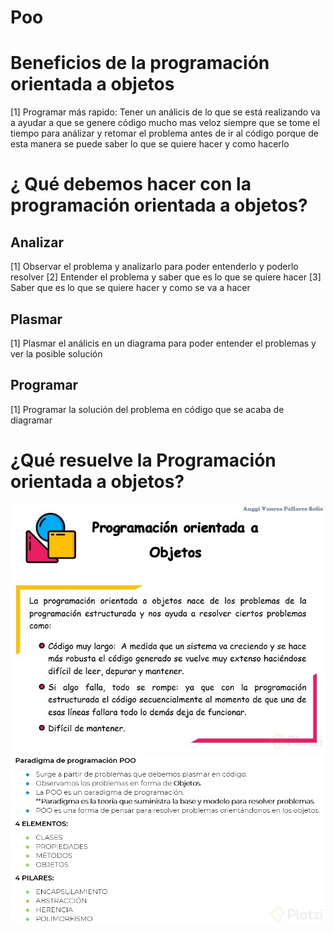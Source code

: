 # Poo
 
# Beneficios de la  programación orientada a objetos

[1] Programar más rapido: Tener  un análicis de  lo que se está realizando va a ayudar a que se genere código mucho mas veloz siempre que se tome el tiempo para análizar y retomar el problema antes de ir al código porque de esta manera se puede saber lo que se quiere hacer  y como hacerlo

# ¿ Qué debemos hacer con la programación orientada a objetos?

## Analizar 

[1] Observar el problema y analizarlo para poder entenderlo y poderlo resolver
[2] Entender el problema y saber que es lo que se quiere hacer
[3] Saber que es lo que se quiere hacer y como se va a hacer

## Plasmar 
[1] Plasmar el análicis en un diagrama para poder entender el problemas  y ver la posible solución

## Programar
[1] Programar la solución del problema en código que se acaba de diagramar 

# ¿Qué resuelve la Programación orientada a objetos?

<img src="./img/que%20resuelve.jpg">

<img src="./img/Poo.png">